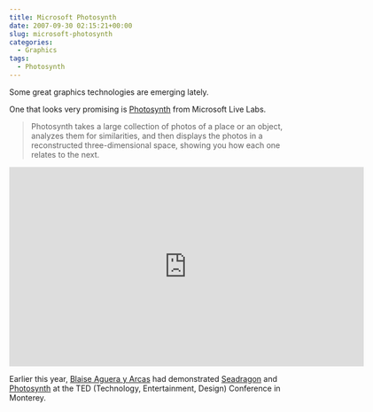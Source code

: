 ```yaml
---
title: Microsoft Photosynth
date: 2007-09-30 02:15:21+00:00
slug: microsoft-photosynth
categories:
  - Graphics
tags:
  - Photosynth
---
```


Some great graphics technologies are emerging lately.

One that looks very promising is [Photosynth](http://photosynth.net/) from Microsoft Live Labs.

> Photosynth takes a large collection of photos of a place or an object, analyzes them for similarities, and then displays the photos in a reconstructed three-dimensional space, showing you how each one relates to the next.

<iframe src="https://embed-ssl.ted.com/talks/blaise_aguera_y_arcas_demos_photosynth.html" width="640" height="360" frameborder="0" scrolling="no" webkitAllowFullScreen mozallowfullscreen allowFullScreen></iframe>

Earlier this year, [Blaise Aguera y Arcas](http://www.ted.com/speakers/blaise_aguera_y_arcas.html) had demonstrated [Seadragon](http://www.seadragon.com/) and [Photosynth](http://photosynth.net/) at the TED (Technology, Entertainment, Design) Conference in Monterey.
